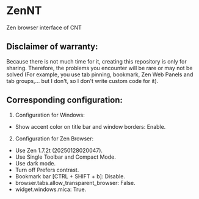 # ZenNT  
Zen browser interface of CNT

## Disclaimer of warranty:  
Because there is not much time for it, creating this repository is only for sharing. Therefore, the problems you encounter will be rare or may not be solved (For example, you use tab pinning, bookmark, Zen Web Panels and tab groups,... but I don't, so I don't write custom code for it).

## Corresponding configuration:  
1. Configuration for Windows:
 * Show accent color on title bar and window borders: Enable.
2. Configuration for Zen Browser:
 * Use Zen 1.7.2t (20250128020047).
 * Use Single Toolbar and Compact Mode.
 * Use dark mode.
 * Turn off Prefers contrast.
 * Bookmark bar [CTRL + SHIFT + b]: Disable.
 * browser.tabs.allow_transparent_browser: False.
 * widget.windows.mica: True.
